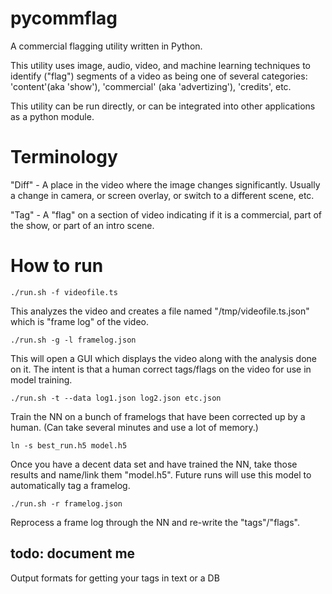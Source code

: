 # pycommflag
A commercial flagging utility written in Python.

This utility uses image, audio, video, and machine learning techniques to
identify ("flag") segments of a video as being one of several categories:
'content'(aka 'show'), 'commercial' (aka 'advertizing'), 'credits', etc.

This utility can be run directly, or can be integrated into other
applications as a python module.

# Terminology

"Diff" - A place in the video where the image changes significantly. Usually a change in camera, or screen overlay, or switch to a different scene, etc.

"Tag" - A "flag" on a section of video indicating if it is a commercial, part of the show, or part of an intro scene.

# How to run

`./run.sh -f videofile.ts`

This analyzes the video and creates a file named "/tmp/videofile.ts.json" which is "frame log" of the video.

`./run.sh -g -l framelog.json`

This will open a GUI which displays the video along with the analysis done on it.  The intent is that a human correct tags/flags on the video for use in model training.

`./run.sh -t --data log1.json log2.json etc.json`

Train the NN on a bunch of framelogs that have been corrected up by a human. (Can take several minutes and use a lot of memory.)

`ln -s best_run.h5 model.h5`

Once you have a decent data set and have trained the NN, take those results and name/link them "model.h5".  Future runs will use this model to automatically tag a framelog.

`./run.sh -r framelog.json`

Reprocess a frame log through the NN and re-write the "tags"/"flags".

## todo: document me
Output formats for getting your tags in text or a DB

